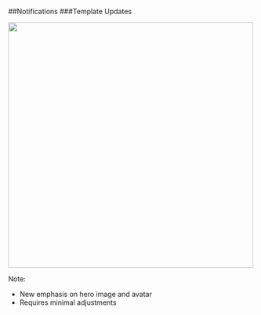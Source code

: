 ##Notifications
###Template Updates

<img src="img/notifications-3.png" height="500" />

Note:
+ New emphasis on hero image and avatar
+ Requires minimal adjustments